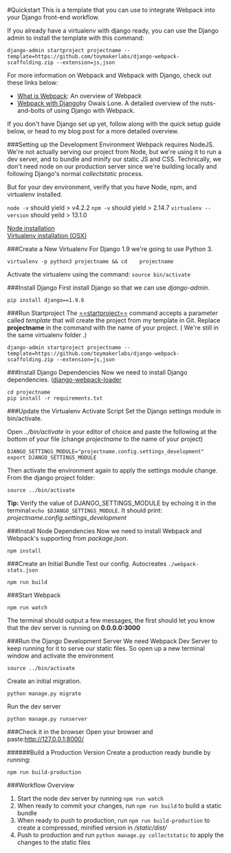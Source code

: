 
#Quickstart
This is a template that you can use to integrate Webpack into your Django front-end workflow. 

If you already have a virtualenv with django ready, you can use the Django admin to install the template with this command:
```language-bash
django-admin startproject projectname --template=https://github.com/toymakerlabs/django-webpack-scaffolding.zip --extension=js,json
```

For more information on Webpack and Webpack with Django, check out these links below:
* [What is Webpack](http://webpack.github.io/docs/what-is-webpack.html): An overview of Webpack
* [Webpack with Django](http://owaislone.org/blog/webpack-plus-reactjs-and-django/)by Owais Lone. A detailed overview of the nuts-and-bolts of using Django with Webpack.


If you don't have Django set up yet, follow along with the quick setup guide below, or head to my blog post for a more detailed overview.

###Setting up the Development Environment
Webpack requires NodeJS. We're not actually serving our project from Node, but we're using it to run a dev server, and to bundle and minify our static JS and CSS. Technically, we don't need node on our production server since we're building locally and following Django's normal *collectstatic* process.

But for your dev environment, verify that you have Node, npm, and virtualenv installed.

`node -v`
should yield > v4.2.2
`npm -v`
should yield > 2.14.7
`virtualenv --version`
should yeild > 13.1.0

[Node installation](https://docs.npmjs.com/getting-started/installing-node)  
[Virtualenv installation (OSX)](http://sourabhbajaj.com/mac-setup/Python/virtualenv.html)

###Create a New Virtualenv
For Django 1.9 we're going to use Python 3. 
```language-bash
virtualenv -p python3 projectname && cd    projectname
```

Activate the virtualenv using the command:
`source bin/activate`

###Install Django
First install Django so that we can use *django-admin.*
```language-bash
pip install django==1.9.6
```

###Run Startproject
The [==startproject==](https://docs.djangoproject.com/en/1.9/ref/django-admin/#startproject) command accepts a parameter called *template* that will create the project from my template in Git. Replace **projectname** in the command with the name of your project. ( We're still in the same virtualenv folder .)

```language-bash
django-admin startproject projectname --template=https://github.com/toymakerlabs/django-webpack-scaffolding.zip --extension=js,json
```


###Install Django Dependencies
Now we need to install Django dependencies. ([django-webpack-loader](https://github.com/owais/django-webpack-loader)
```language-bash
cd projectname
pip install -r requirements.txt
```

###Update the Virtualenv Activate Script
Set the Django settings module in bin/activate.

Open *../bin/activate* in your editor of choice and paste the following at the bottom of your file (change *projectname* to the name of your project)

```language-bash
DJANGO_SETTINGS_MODULE="projectname.config.settings_development"
export DJANGO_SETTINGS_MODULE
```

Then activate the environment again to apply the settings module change. From the django project folder:

```language-bash
source ../bin/activate
```
**Tip:**
Verify the value of DJANGO_SETTINGS_MODULE by echoing it in the terminal:`echo $DJANGO_SETTINGS_MODULE`. It should print: *projectname.config.settings_development*


###Install Node Dependencies
Now we need to install Webpack and Webpack's supporting from *package.json*.


```language-bash
npm install
```

###Create an Initial Bundle
Test our config. Autocreates `./webpack-stats.json`


```language-bash
npm run build
```


###Start Webpack

```language-bash
npm run watch
```
The terminal should output a few messages, the first should let you know that the dev server is running on **0.0.0.0:3000** 

 

###Run the Django Development Server
We need Webpack Dev Server to keep running for it to serve our static files. So open up a new terminal window and activate the environment
```language-bash
source ../bin/activate
```
Create an initial migration.
```language-bash
python manage.py migrate
```
Run the dev server

```language-bash
python manage.py runserver
```



###Check it in the browser
Open your browser and paste:http://127.0.0.1:8000/

######Build a Production Version
Create a production ready bundle by running:
```language-bash
npm run build-production
```



###Workflow Overview

1. Start the node dev server by running `npm run watch`
2. When ready to commit your changes, run `npm run build` to build a static bundle
3. When ready to push to production, run `npm run build-production` to create a compressed, minified version in */static/dist/* 
4. Push to production and run `python manage.py collectstatic` to apply the changes to the static files






